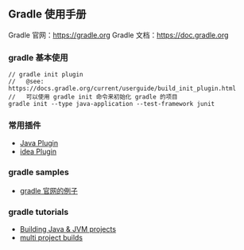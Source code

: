 
## Gradle 使用手册

Gradle 官网：https://gradle.org
Gradle 文档：https://doc.gradle.org

### gradle 基本使用

```
// gradle init plugin
//   @see: https://docs.gradle.org/current/userguide/build_init_plugin.html
//   可以使用 gradle init 命令来初始化 gradle 的项目
gradle init --type java-application --test-framework junit

```

### 常用插件

- [Java Plugin](https://docs.gradle.org/current/userguide/java_plugin.html#java_plugin)
- [idea Plugin](https://docs.gradle.org/current/userguide/idea_plugin.html)

### gradle samples

- [gradle 官网的例子](https://github.com/gradle/gradle/tree/master/subprojects/docs/src/samples)

### gradle tutorials

- [Building Java & JVM projects](https://docs.gradle.org/current/userguide/building_java_projects.html)
- [multi project builds](https://docs.gradle.org/5.3/userguide/multi_project_builds.html)


